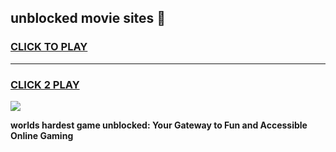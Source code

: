 
## unblocked movie sites 👋
<h3>
<a href="https://premium.freeplayer.one?title=unblocked_movie_sites&ref=13F">CLICK TO PLAY</a></h3>
<hr>

<h3>
<a href="https://premium.freeplayer.one?title=unblocked_movie_sites&ref=13F">CLICK 2 PLAY</a>
  
</h3>

<a href="https://premium.freeplayer.one?title=unblocked_movie_sites&ref=12F/"><img src="https://clearcache.store/games.png"></a>


**worlds hardest game unblocked: Your Gateway to Fun and Accessible Online Gaming**
